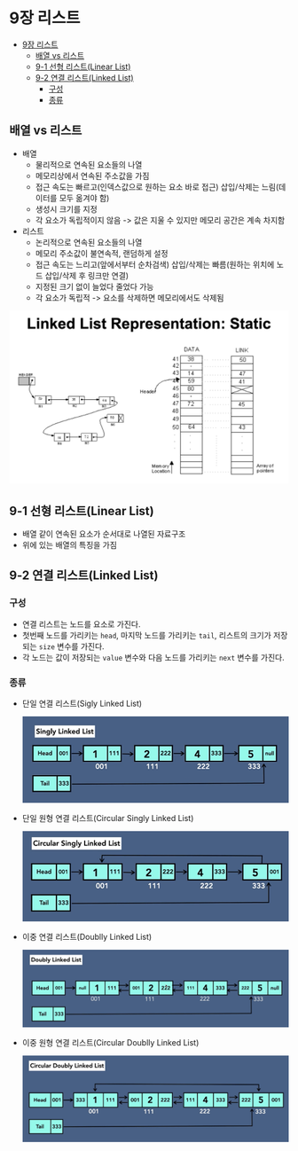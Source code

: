 # 9장 리스트

- [9장 리스트](#9장-리스트)
  - [배열 vs 리스트](#배열-vs-리스트)
  - [9-1 선형 리스트(Linear List)](#9-1-선형-리스트linear-list)
  - [9-2 연결 리스트(Linked List)](#9-2-연결-리스트linked-list)
    - [구성](#구성)
    - [종류](#종류)

## 배열 vs 리스트

- 배열
  - 물리적으로 연속된 요소들의 나열
  - 메모리상에서 연속된 주소값을 가짐
  - 접근 속도는 빠르고(인덱스값으로 원하는 요소 바로 접근) 삽입/삭제는 느림(데이터를 모두 옮겨야 함)
  - 생성시 크기를 지정
  - 각 요소가 독립적이지 않음 -> 값은 지울 수 있지만 메모리 공간은 계속 차지함
- 리스트
  - 논리적으로 연속된 요소들의 나열
  - 메모리 주소값이 불연속적, 랜덤하게 설정
  - 접근 속도는 느리고(앞에서부터 순차검색) 삽입/삭제는 빠름(원하는 위치에 노드 삽입/삭제 후 링크만 연결)
  - 지정된 크기 없이 늘었다 줄었다 가능
  - 각 요소가 독립적 -> 요소를 삭제하면 메모리에서도 삭제됨

![linked-list](../src/ch09-linked-list.png)

## 9-1 선형 리스트(Linear List)

- 배열 같이 연속된 요소가 순서대로 나열된 자료구조
- 위에 있는 배열의 특징을 가짐

## 9-2 연결 리스트(Linked List)

### 구성

- 연결 리스트는 노드를 요소로 가진다.
- 첫번째 노드를 가리키는 `head`, 마지막 노드를 가리키는 `tail`, 리스트의 크기가 저장되는 `size` 변수를 가진다.
- 각 노드는 값이 저장되는 `value` 변수와 다음 노드를 가리키는 `next` 변수를 가진다.

### 종류

- 단일 연결 리스트(Sigly Linked List)

  ![singly linked list](../src/ch09-singly-linked-list.png)

- 단일 원형 연결 리스트(Circular Singly Linked List)

  ![circular singly linked list](../src/ch09-circular-singly-linked-list.png)

- 이중 연결 리스트(Doublly Linked List)

  ![doubly linked list](../src/ch09-doubly-linked-list.png)

- 이중 원형 연결 리스트(Circular Doublly Linked List)

  ![circular doubly linked list](../src/ch09-circular-doubly-linked-list.png)

